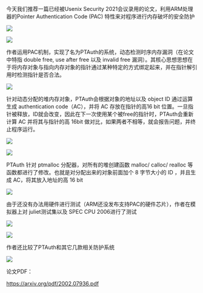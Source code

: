  今天我们推荐一篇已经被Usenix Security 2021会议录用的论文，利用ARM处理器的Pointer Authentication Code (PAC) 特性来对程序进行内存破坏的安全防护 

  ![](https://mmbiz.qpic.cn/sz_mmbiz_png/Ugr3WBm6odib14F3WJs0f0h2VJ0YE4w9iaDEtqdrJicIb6eiaWaFAQmMMETQK7DCC27tNnhiaSH837x8NUDqHNLriaaw/640?wx_fmt=png) 

  ![](https://mmbiz.qpic.cn/sz_mmbiz_png/Ugr3WBm6odib14F3WJs0f0h2VJ0YE4w9iaYib1MJDYEWGGnpo2DH0KiaNylmFB5NeNyv8Ckss5D6GmlglnJQWIRqIA/640?wx_fmt=png) 

  作者运用PAC机制，实现了名为PTAuth的系统，动态检测时序内存漏洞（在论文中特指 double free, use after free 以及 invalid free 漏洞）。其核心思想思想在于将内存对象与指向内存对象的指针通过某种特定的方式绑定起来，并在指针解引用时检测指针是否合法。 

    
 

  ![](https://mmbiz.qpic.cn/sz_mmbiz_png/Ugr3WBm6odib14F3WJs0f0h2VJ0YE4w9ia5dquoKnEJgAwsH9DJH1ov9Cz7ow7SuzjMcpqgtpibtNPI7r0Czic0NxQ/640?wx_fmt=png) 

    
 

  针对动态分配的堆内存对象，PTAuth会根据对象的地址以及 object ID 通过运算生成 authentication code（AC），并将 AC 存放在指针的高16 bit 位置。一旦指针被释放，ID就会改变，因此在下一次使用某个被free的指针时，PTAuth会重新计算 AC 并将其与指针的高 16bit 做对比，如果两者不相等，就会报告问题，并终止程序运行。 

    
 

  ![](https://mmbiz.qpic.cn/sz_mmbiz_png/Ugr3WBm6odib14F3WJs0f0h2VJ0YE4w9iaRprTxL9rqxv8oxQFbr82VJgehjn8mMzGEkpaeVoc9DBBKn24vvbicnQ/640?wx_fmt=png) 

    
 

  ![](https://mmbiz.qpic.cn/sz_mmbiz_png/Ugr3WBm6odib14F3WJs0f0h2VJ0YE4w9iaPE9libXtUOIQ11yp6VFxtNfRDSVLNico8ADzoSHYibHKOjXNlyXF9bUuw/640?wx_fmt=png) 

  PTAuth 针对 ptmalloc 分配器，对所有的堆创建函数 malloc/ calloc/ realloc 等函数都进行了修改。也就是对分配出来的对象前面加个 8 字节大小的 ID ，并且生成 AC，将其放入地址的高 16 bit 

    
 

  ![](https://mmbiz.qpic.cn/sz_mmbiz_png/Ugr3WBm6odib14F3WJs0f0h2VJ0YE4w9iaNyUUXMn4FficnsLaIcWv6uwzIUkXAtU7ZJaqzNHAxP0CtM0yKWfNFGQ/640?wx_fmt=png) 

    
 

    
 

  由于还没有办法用硬件进行测试（ARM还没发布支持PAC的硬件芯片），作者在模拟器上对 juliet测试集以及 SPEC CPU 2006进行了测试 

    
 

  ![](https://mmbiz.qpic.cn/sz_mmbiz_png/Ugr3WBm6odib14F3WJs0f0h2VJ0YE4w9iaLp00Sp33lJzxDb6ZP62qDW1EKCH3vXIMcUQvzvy3sM0d5dw93Qce5g/640?wx_fmt=png) 

  ![](https://mmbiz.qpic.cn/sz_mmbiz_png/Ugr3WBm6odib14F3WJs0f0h2VJ0YE4w9iaQ49iaoIDlYK2dbgCQ0HhvDlZKl1X4O9QYjJFiaPE70sEo8tkUQZlSrqw/640?wx_fmt=png) 

    
 

  作者还比较了PTAuth和其它几款相关防护系统   
 

  ![](https://mmbiz.qpic.cn/sz_mmbiz_png/Ugr3WBm6odib14F3WJs0f0h2VJ0YE4w9iahhhZmiaFibFwjmjVyBwrDiad74823eoBNA0KDNa4wYXj7TiaCpYcmzFyNQ/640?wx_fmt=png) 

    
 

  论文PDF： 

  https://arxiv.org/pdf/2002.07936.pdf 

